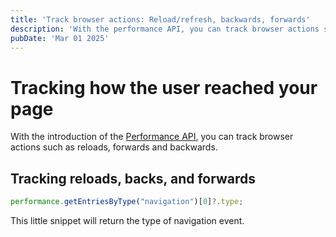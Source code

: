 ```yaml
---
title: 'Track browser actions: Reload/refresh, backwards, forwards'
description: 'With the performance API, you can track browser actions such as reloads, forwards and backwards.'
pubDate: 'Mar 01 2025'
---
```


# Tracking how the user reached your page

With the introduction of the [Performance API](https://developer.mozilla.org/en-US/docs/Web/API/Performance_API), you can track browser actions such as reloads, forwards and backwards.

## Tracking reloads, backs, and forwards

``` js
performance.getEntriesByType("navigation")[0]?.type;
```

This little snippet will return the type of navigation event.
